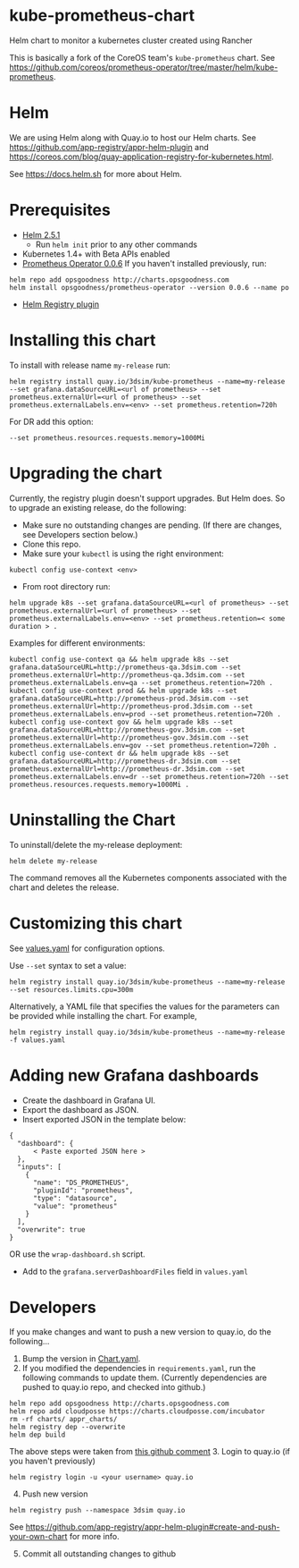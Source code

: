 # kube-prometheus-chart
Helm chart to monitor a kubernetes cluster created using Rancher

This is basically a fork of the CoreOS team's `kube-prometheus` chart.  See https://github.com/coreos/prometheus-operator/tree/master/helm/kube-prometheus.

# Helm
We are using Helm along with Quay.io to host our Helm charts.  See https://github.com/app-registry/appr-helm-plugin and https://coreos.com/blog/quay-application-registry-for-kubernetes.html.

See https://docs.helm.sh for more about Helm.

# Prerequisites
* [Helm 2.5.1](https://docs.helm.sh/using_helm/#installing-the-helm-client)
    * Run `helm init` prior to any other commands
* Kubernetes 1.4+ with Beta APIs enabled
* [Prometheus Operator 0.0.6](https://github.com/coreos/prometheus-operator/blob/master/helm/prometheus-operator/README.md)
If you haven't installed previously, run:
```
helm repo add opsgoodness http://charts.opsgoodness.com
helm install opsgoodness/prometheus-operator --version 0.0.6 --name po
```
* [Helm Registry plugin](https://github.com/app-registry/appr-helm-plugin)

# Installing this chart
To install with release name `my-release` run:
```
helm registry install quay.io/3dsim/kube-prometheus --name=my-release --set grafana.dataSourceURL=<url of prometheus> --set prometheus.externalUrl=<url of prometheus> --set prometheus.externalLabels.env=<env> --set prometheus.retention=720h
```

For DR add this option:
```
--set prometheus.resources.requests.memory=1000Mi
```

# Upgrading the chart
Currently, the registry plugin doesn't support upgrades.  But Helm does.  So to upgrade an existing release, do the following:
* Make sure no outstanding changes are pending.  (If there are changes, see Developers section below.)
* Clone this repo.
* Make sure your `kubectl` is using the right environment:
```
kubectl config use-context <env>
```
* From root directory run:
```
helm upgrade k8s --set grafana.dataSourceURL=<url of prometheus> --set prometheus.externalUrl=<url of prometheus> --set prometheus.externalLabels.env=<env> --set prometheus.retention=< some duration > .
```
Examples for different environments:
```
kubectl config use-context qa && helm upgrade k8s --set grafana.dataSourceURL=http://prometheus-qa.3dsim.com --set prometheus.externalUrl=http://prometheus-qa.3dsim.com --set prometheus.externalLabels.env=qa --set prometheus.retention=720h .
kubectl config use-context prod && helm upgrade k8s --set grafana.dataSourceURL=http://prometheus-prod.3dsim.com --set prometheus.externalUrl=http://prometheus-prod.3dsim.com --set prometheus.externalLabels.env=prod --set prometheus.retention=720h .
kubectl config use-context gov && helm upgrade k8s --set grafana.dataSourceURL=http://prometheus-gov.3dsim.com --set prometheus.externalUrl=http://prometheus-gov.3dsim.com --set prometheus.externalLabels.env=gov --set prometheus.retention=720h .
kubectl config use-context dr && helm upgrade k8s --set grafana.dataSourceURL=http://prometheus-dr.3dsim.com --set prometheus.externalUrl=http://prometheus-dr.3dsim.com --set prometheus.externalLabels.env=dr --set prometheus.retention=720h --set prometheus.resources.requests.memory=1000Mi .
```

# Uninstalling the Chart

To uninstall/delete the my-release deployment:
```
helm delete my-release
```
The command removes all the Kubernetes components associated with the chart and deletes the release.


# Customizing this chart
See [values.yaml](values.yaml) for configuration options.

Use `--set` syntax to set a value:
```console
helm registry install quay.io/3dsim/kube-prometheus --name=my-release --set resources.limits.cpu=300m
```

Alternatively, a YAML file that specifies the values for the parameters can be provided while installing the chart. For example,

```console
helm registry install quay.io/3dsim/kube-prometheus --name=my-release -f values.yaml
```

# Adding new Grafana dashboards
* Create the dashboard in Grafana UI.
* Export the dashboard as JSON.
* Insert exported JSON in the template below:

```
{
  "dashboard": {
      < Paste exported JSON here >
  },
  "inputs": [
    {
      "name": "DS_PROMETHEUS",
      "pluginId": "prometheus",
      "type": "datasource",
      "value": "prometheus"
    }
  ],
  "overwrite": true
}
```

OR use the `wrap-dashboard.sh` script.

* Add to the `grafana.serverDashboardFiles` field in `values.yaml`

# Developers
If you make changes and want to push a new version to quay.io, do the following...

1.  Bump the version in [Chart.yaml](Chart.yaml).
2.  If you modified the dependencies in `requirements.yaml`, run the following commands to update them.  (Currently dependencies are pushed to quay.io repo, and checked into github.)
```
helm repo add opsgoodness http://charts.opsgoodness.com
helm repo add cloudposse https://charts.cloudposse.com/incubator
rm -rf charts/ appr_charts/
helm registry dep --overwrite
helm dep build
```
The above steps were taken from [this github comment](https://github.com/app-registry/appr-helm-plugin/issues/3#issuecomment-302701693)
3. Login to quay.io (if you haven't previously)
```
helm registry login -u <your username> quay.io
```
4. Push new version
```
helm registry push --namespace 3dsim quay.io
```

See https://github.com/app-registry/appr-helm-plugin#create-and-push-your-own-chart for more info.

5.  Commit all outstanding changes to github